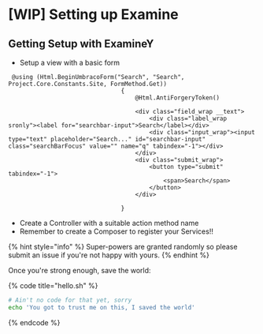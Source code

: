 # \[WIP\] Setting up Examine

## Getting Setup with ExamineY

* Setup a view with a basic form

```text
 @using (Html.BeginUmbracoForm("Search", "Search", Project.Core.Constants.Site, FormMethod.Get))
                                {
                                    @Html.AntiForgeryToken()

                                    <div class="field_wrap __text">
                                        <div class="label_wrap sronly"><label for="searchbar-input">Search</label></div>
                                        <div class="input_wrap"><input type="text" placeholder="Search..." id="searchbar-input" class="searchBarFocus" value="" name="q" tabindex="-1"></div>
                                    </div>
                                    <div class="submit_wrap">
                                        <button type="submit" tabindex="-1">
                                            <span>Search</span>
                                        </button>
                                    </div>

                                }
```

* Create a Controller with a suitable action method name
* Remember to create a Composer to register your Services!!



{% hint style="info" %}
 Super-powers are granted randomly so please submit an issue if you're not happy with yours.
{% endhint %}

Once you're strong enough, save the world:

{% code title="hello.sh" %}
```bash
# Ain't no code for that yet, sorry
echo 'You got to trust me on this, I saved the world'
```
{% endcode %}




